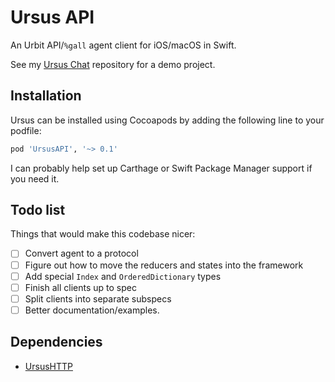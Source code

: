 # Ursus API

An Urbit API/`%gall` agent client for iOS/macOS in Swift.

See my [Ursus Chat](https://github.com/dclelland/UrsusChat) repository for a demo project.

## Installation

Ursus can be installed using Cocoapods by adding the following line to your podfile:

```ruby
pod 'UrsusAPI', '~> 0.1'
```

I can probably help set up Carthage or Swift Package Manager support if you need it.

## Todo list

Things that would make this codebase nicer:

- [ ] Convert agent to a protocol
- [ ] Figure out how to move the reducers and states into the framework
- [ ] Add special `Index` and `OrderedDictionary` types
- [ ] Finish all clients up to spec 
- [ ] Split clients into separate subspecs
- [ ] Better documentation/examples.

## Dependencies

- [UrsusHTTP](https://github.com/dclelland/UrsusHTTP)
